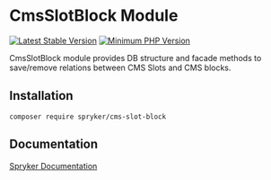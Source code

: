 # CmsSlotBlock Module
[![Latest Stable Version](https://poser.pugx.org/spryker/cms-slot-block/v/stable.svg)](https://packagist.org/packages/spryker/cms-slot-block)
[![Minimum PHP Version](https://img.shields.io/badge/php-%3E%3D%207.4-8892BF.svg)](https://php.net/)

CmsSlotBlock module provides DB structure and facade methods to save/remove relations between CMS Slots and CMS blocks.

## Installation

```
composer require spryker/cms-slot-block
```

## Documentation

[Spryker Documentation](https://docs.spryker.com)
